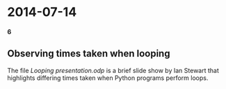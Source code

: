 # 2014-07-14
#### 6

## Observing times taken when looping

The file *Looping presentation.odp* is a brief slide show by Ian Stewart that highlights 
differing times taken when Python programs perform loops.

